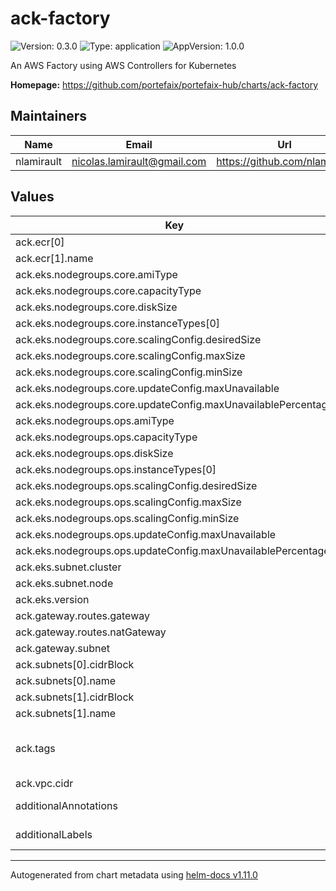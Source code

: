 # ack-factory

![Version: 0.3.0](https://img.shields.io/badge/Version-0.3.0-informational?style=flat-square) ![Type: application](https://img.shields.io/badge/Type-application-informational?style=flat-square) ![AppVersion: 1.0.0](https://img.shields.io/badge/AppVersion-1.0.0-informational?style=flat-square)

An AWS Factory using AWS Controllers for Kubernetes

**Homepage:** <https://github.com/portefaix/portefaix-hub/charts/ack-factory>

## Maintainers

| Name | Email | Url |
| ---- | ------ | --- |
| nlamirault | <nicolas.lamirault@gmail.com> | <https://github.com/nlamirault> |

## Values

| Key | Type | Default | Description |
|-----|------|---------|-------------|
| ack.ecr[0] | object | `{"name":"charts"}` | ECR repositories |
| ack.ecr[1].name | string | `"containers"` |  |
| ack.eks.nodegroups.core.amiType | string | `"AL2_x86_64"` |  |
| ack.eks.nodegroups.core.capacityType | string | `"ON-DEMAND"` |  |
| ack.eks.nodegroups.core.diskSize | int | `50` |  |
| ack.eks.nodegroups.core.instanceTypes[0] | string | `"t3.large"` |  |
| ack.eks.nodegroups.core.scalingConfig.desiredSize | int | `1` |  |
| ack.eks.nodegroups.core.scalingConfig.maxSize | int | `3` |  |
| ack.eks.nodegroups.core.scalingConfig.minSize | int | `1` |  |
| ack.eks.nodegroups.core.updateConfig.maxUnavailable | int | `1` |  |
| ack.eks.nodegroups.core.updateConfig.maxUnavailablePercentage | int | `50` |  |
| ack.eks.nodegroups.ops.amiType | string | `"AL2_x86_64"` |  |
| ack.eks.nodegroups.ops.capacityType | string | `"SPOT"` |  |
| ack.eks.nodegroups.ops.diskSize | int | `50` |  |
| ack.eks.nodegroups.ops.instanceTypes[0] | string | `"t3.large"` |  |
| ack.eks.nodegroups.ops.scalingConfig.desiredSize | int | `1` |  |
| ack.eks.nodegroups.ops.scalingConfig.maxSize | int | `3` |  |
| ack.eks.nodegroups.ops.scalingConfig.minSize | int | `1` |  |
| ack.eks.nodegroups.ops.updateConfig.maxUnavailable | int | `1` |  |
| ack.eks.nodegroups.ops.updateConfig.maxUnavailablePercentage | int | `50` |  |
| ack.eks.subnet.cluster | string | `"public"` |  |
| ack.eks.subnet.node | string | `"private"` |  |
| ack.eks.version | float | `1.25` |  |
| ack.gateway.routes.gateway | string | `"10.10.1.0/24"` |  |
| ack.gateway.routes.natGateway | string | `"10.10.2.0/24"` |  |
| ack.gateway.subnet | string | `"private"` |  |
| ack.subnets[0].cidrBlock | string | `"10.10.1.0/24"` |  |
| ack.subnets[0].name | string | `"public"` |  |
| ack.subnets[1].cidrBlock | string | `"10.10.2.0/24"` |  |
| ack.subnets[1].name | string | `"private"` |  |
| ack.tags | list | `[{"key":"portefaix/krm","value":"aws-controllers-k8s"}]` | AWS Tags for all resources https://aws-controllers-k8s.github.io/community/docs/user-docs/ack-tags/ |
| ack.vpc.cidr | string | `"10.10.0.0/16"` |  |
| additionalAnnotations | object | `{}` | Additional annotations to add to all resources |
| additionalLabels | object | `{}` | Additional labels to add to all resources |

----------------------------------------------
Autogenerated from chart metadata using [helm-docs v1.11.0](https://github.com/norwoodj/helm-docs/releases/v1.11.0)

